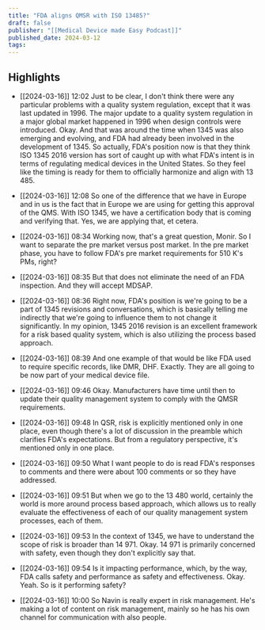 ```yaml
---
title: "FDA aligns QMSR with ISO 13485?"
draft: false
publisher: "[[Medical Device made Easy Podcast]]"
published_date: 2024-03-12
tags:
---
```



## Highlights
* [[2024-03-16]] 12:02  Just to be clear, I don't think there were any particular problems with a quality system regulation, except that it was last updated in 1996. The major update to a quality system regulation in a major global market happened in 1996 when design controls were introduced. Okay. And that was around the time when 1345 was also emerging and evolving, and FDA had already been involved in the development of 1345. So actually, FDA's position now is that they think ISO 1345 2016 version has sort of caught up with what FDA's intent is in terms of regulating medical devices in the United States. So they feel like the timing is ready for them to officially harmonize and align with 13 485.

* [[2024-03-16]] 12:08  So one of the difference that we have in Europe and in us is the fact that in Europe we are using for getting this approval of the QMS. With ISO 1345, we have a certification body that is coming and verifying that. Yes, we are applying that, et cetera.

* [[2024-03-16]] 08:34  Working now, that's a great question, Monir. So I want to separate the pre market versus post market. In the pre market phase, you have to follow FDA's pre market requirements for 510 K's PMs, right?

* [[2024-03-16]] 08:35  But that does not eliminate the need of an FDA inspection. And they will accept MDSAP.

* [[2024-03-16]] 08:36  Right now, FDA's position is we're going to be a part of 1345 revisions and conversations, which is basically telling me indirectly that we're going to influence them to not change it significantly. In my opinion, 1345 2016 revision is an excellent framework for a risk based quality system, which is also utilizing the process based approach.

* [[2024-03-16]] 08:39  And one example of that would be like FDA used to require specific records, like DMR, DHF. Exactly. They are all going to be now part of your medical device file.

* [[2024-03-16]] 09:46  Okay. Manufacturers have time until then to update their quality management system to comply with the QMSR requirements.

* [[2024-03-16]] 09:48  In QSR, risk is explicitly mentioned only in one place, even though there's a lot of discussion in the preamble which clarifies FDA's expectations. But from a regulatory perspective, it's mentioned only in one place.

* [[2024-03-16]] 09:50  What I want people to do is read FDA's responses to comments and there were about 100 comments or so they have addressed.

* [[2024-03-16]] 09:51  But when we go to the 13 480 world, certainly the world is more around process based approach, which allows us to really evaluate the effectiveness of each of our quality management system processes, each of them.

* [[2024-03-16]] 09:53  In the context of 1345, we have to understand the scope of risk is broader than 14 971. Okay. 14 971 is primarily concerned with safety, even though they don't explicitly say that.

* [[2024-03-16]] 09:54  Is it impacting performance, which, by the way, FDA calls safety and performance as safety and effectiveness. Okay. Yeah. So is it performing safety?

* [[2024-03-16]] 10:00  So Navin is really expert in risk management. He's making a lot of content on risk management, mainly so he has his own channel for communication with also people.

